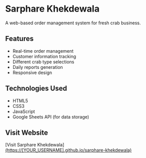 # Sarphare Khekdewala

A web-based order management system for fresh crab business.

## Features

- Real-time order management
- Customer information tracking
- Different crab type selections
- Daily reports generation
- Responsive design

## Technologies Used

- HTML5
- CSS3
- JavaScript
- Google Sheets API (for data storage)

## Visit Website

[Visit Sarphare Khekdewala][(https://[YOUR_USERNAME].github.io/sarphare-khekdewala)](https://github.com/SarphareKhekdewala/sarphare-khekdewala.git)

